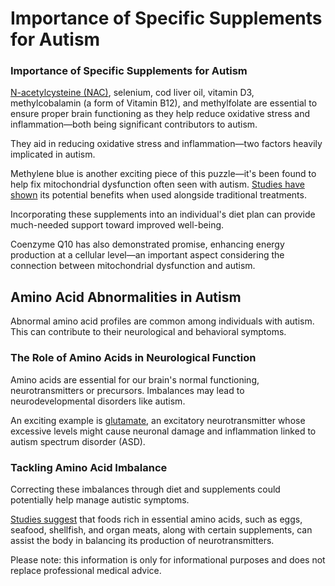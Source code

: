 # Importance of Specific Supplements for Autism

### **Importance of Specific Supplements for Autism**

[N-acetylcysteine (NAC)](https://www.drberg.com/blog/how-does-nac-n-acetylcysteine-work), selenium, cod liver oil, vitamin D3, methylcobalamin (a form of Vitamin B12), and methylfolate are essential to ensure proper brain functioning as they help reduce oxidative stress and inflammation—both being significant contributors to autism.

They aid in reducing oxidative stress and inflammation—two factors heavily implicated in autism.

Methylene blue is another exciting piece of this puzzle—it's been found to help fix mitochondrial dysfunction often seen with autism. [Studies have shown](https://www.ncbi.nlm.nih.gov/pmc/articles/PMC6078194) its potential benefits when used alongside traditional treatments.

Incorporating these supplements into an individual's diet plan can provide much-needed support toward improved well-being.

Coenzyme Q10 has also demonstrated promise, enhancing energy production at a cellular level—an important aspect considering the connection between mitochondrial dysfunction and autism.

## **Amino Acid Abnormalities in Autism**

Abnormal amino acid profiles are common among individuals with autism. This can contribute to their neurological and behavioral symptoms.

### **The Role of Amino Acids in Neurological Function**

Amino acids are essential for our brain's normal functioning, neurotransmitters or precursors. Imbalances may lead to neurodevelopmental disorders like autism.

An exciting example is [glutamate](https://www.drberg.com/blog/msg-vs-glutamate-whats-the-difference), an excitatory neurotransmitter whose excessive levels might cause neuronal damage and inflammation linked to autism spectrum disorder (ASD).

### **Tackling Amino Acid Imbalance**

Correcting these imbalances through diet and supplements could potentially help manage autistic symptoms.

[Studies suggest](https://www.ncbi.nlm.nih.gov/pubmed/23515006) that foods rich in essential amino acids, such as eggs, seafood, shellfish, and organ meats, along with certain supplements, can assist the body in balancing its production of neurotransmitters.

Please note: this information is only for informational purposes and does not replace professional medical advice.